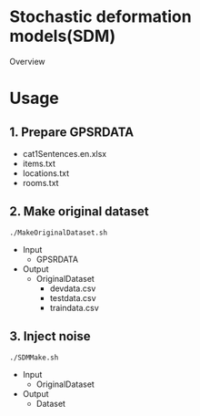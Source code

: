 Stochastic deformation models(SDM)
====

Overview

# Usage
## 1. Prepare GPSRDATA
- cat1Sentences.en.xlsx
- items.txt
- locations.txt
- rooms.txt

## 2. Make original dataset
`./MakeOriginalDataset.sh`
 - Input
   - GPSRDATA
 - Output
   - OriginalDataset
     - devdata.csv
     - testdata.csv
     - traindata.csv
## 3. Inject noise
`./SDMMake.sh`
 - Input
   - OriginalDataset
 - Output
   - Dataset
